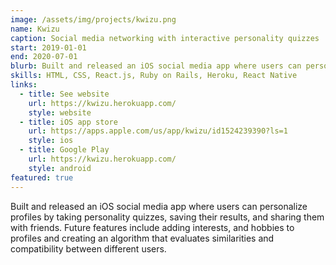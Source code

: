 ```yaml
---
image: /assets/img/projects/kwizu.png
name: Kwizu
caption: Social media networking with interactive personality quizzes
start: 2019-01-01
end: 2020-07-01
blurb: Built and released an iOS social media app where users can personalize profiles by taking personality quizzes, saving their results, and sharing them with friends. Future features include adding interests, and hobbies to profiles and creating an algorithm that evaluates similarities and compatibility between different users.
skills: HTML, CSS, React.js, Ruby on Rails, Heroku, React Native
links:
  - title: See website
    url: https://kwizu.herokuapp.com/
    style: website
  - title: iOS app store
    url: https://apps.apple.com/us/app/kwizu/id1524239390?ls=1
    style: ios
  - title: Google Play
    url: https://kwizu.herokuapp.com/
    style: android
featured: true
---
```

Built and released an iOS social media app where users can personalize profiles by taking personality quizzes, saving their results, and sharing them with friends. Future features include adding interests, and hobbies to profiles and creating an algorithm that evaluates similarities and compatibility between different users.
